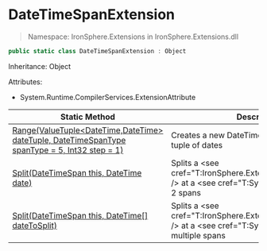 ﻿# DateTimeSpanExtension

> Namespace: IronSphere.Extensions in  IronSphere.Extensions.dll



```csharp
public static class DateTimeSpanExtension : Object
```
Inheritance: Object



Attributes:
        
* System.Runtime.CompilerServices.ExtensionAttribute




| Static Method | Description |
| --- | --- |
| [Range(ValueTuple&lt;DateTime,DateTime&gt; dateTuple, DateTimeSpanType spanType = 5, Int32 step = 1)](DateTimeSpanExtension.Range(ValueTuple-DateTime,DateTime-,DateTimeSpanType,Int32)) | Creates a new DateTimeSpan-object from a tuple of dates |
| [Split(DateTimeSpan this, DateTime date)](DateTimeSpanExtension.Split(DateTimeSpan,DateTime)) | Splits a &lt;see cref=&quot;T:IronSphere.Extensions.DateTimeSpan&quot; /&gt; at a &lt;see cref=&quot;T:System.DateTime&quot; /&gt; into 2 spans |
| [Split(DateTimeSpan this, DateTime[] dateToSplit)](DateTimeSpanExtension.Split(DateTimeSpan,DateTime[])) | Splits a &lt;see cref=&quot;T:IronSphere.Extensions.DateTimeSpan&quot; /&gt; at a &lt;see cref=&quot;T:System.DateTime&quot; /&gt; into multiple spans |
